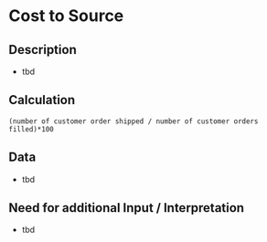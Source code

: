 # Cost to Source

## Description
* tbd

## Calculation
`(number of customer order shipped / number of customer orders filled)*100`

## Data
* tbd

## Need for additional Input / Interpretation
* tbd

